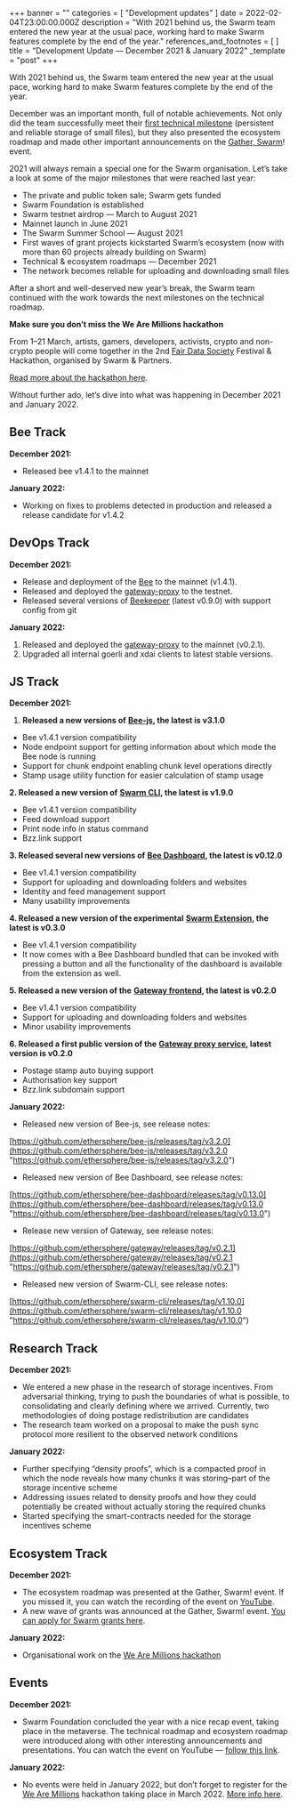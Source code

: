 +++
banner = ""
categories = [ "Development updates" ]
date = 2022-02-04T23:00:00.000Z
description = "With 2021 behind us, the Swarm team entered the new year at the usual pace, working hard to make Swarm features complete by the end of the year."
references_and_footnotes = [ ]
title = "Development Update — December 2021 & January 2022"
_template = "post"
+++


With 2021 behind us, the Swarm team entered the new year at the usual pace, working hard to make Swarm features complete by the end of the year.

December was an important month, full of notable achievements. Not only did the team successfully meet their [first technical milestone](https://medium.com/ethereum-swarm/announcing-the-swarm-foundation-technical-milestones-e66bba8dc6b) (persistent and reliable storage of small files), but they also presented the ecosystem roadmap and made other important announcements on the [Gather, Swarm](https://www.youtube.com/watch?v=oNJMybgus40)! event.

2021 will always remain a special one for the Swarm organisation. Let’s take a look at some of the major milestones that were reached last year:

- The private and public token sale; Swarm gets funded
- Swarm Foundation is established
- Swarm testnet airdrop — March to August 2021
- Mainnet launch in June 2021
- The Swarm Summer School — August 2021
- First waves of grant projects kickstarted Swarm’s ecosystem (now with more than 60 projects already building on Swarm)
- Technical & ecosystem roadmaps — December 2021
- The network becomes reliable for uploading and downloading small files

After a short and well-deserved new year’s break, the Swarm team continued with the work towards the next milestones on the technical roadmap.

**Make sure you don’t miss the We Are Millions hackathon**

From 1–21 March, artists, gamers, developers, activists, crypto and non-crypto people will come together in the 2nd [Fair Data Society](https://fairdatasociety.org/) Festival & Hackathon, organised by Swarm & Partners.

[Read more about the hackathon here](https://medium.com/ethereum-swarm/we-are-millions-building-a-better-web-48687b03f8dd).

Without further ado, let’s dive into what was happening in December 2021 and January 2022.

## **Bee Track**

**December 2021:**

- Released bee v1.4.1 to the mainnet

**January 2022:**

- Working on fixes to problems detected in production and released a release candidate for v1.4.2

## **DevOps Track**

**December 2021:**

- Release and deployment of the [Bee](https://github.com/ethersphere/bee) to the mainnet (v1.4.1).
- Released and deployed the [gateway-proxy](https://github.com/ethersphere/gateway-proxy) to the testnet.
- Released several versions of [Beekeeper](https://github.com/ethersphere/beekeeper) (latest v0.9.0) with support config from git

**January 2022:**

1. Released and deployed the [gateway-proxy](https://github.com/ethersphere/gateway-proxy) to the mainnet (v0.2.1).
2. Upgraded all internal goerli and xdai clients to latest stable versions.

## **JS Track**

**December 2021:**

1. **Released a new versions of** [**Bee-js**](https://github.com/ethersphere/bee-js)**, the latest is v3.1.0**

- Bee v1.4.1 version compatibility
- Node endpoint support for getting information about which mode the Bee node is running
- Support for chunk endpoint enabling chunk level operations directly
- Stamp usage utility function for easier calculation of stamp usage

**2. Released a new version of** [**Swarm CLI**](https://github.com/ethersphere/swarm-cli)**, the latest is v1.9.0**

- Bee v1.4.1 version compatibility
- Feed download support
- Print node info in status command
- Bzz.link support

**3. Released several new versions of** [**Bee Dashboard**](https://github.com/ethersphere/bee-dashboard)**, the latest is v0.12.0**

- Bee v1.4.1 version compatibility
- Support for uploading and downloading folders and websites
- Identity and feed management support
- Many usability improvements

**4. Released a new version of the experimental** [**Swarm Extension**](https://github.com/ethersphere/swarm-extension)**, the latest is v0.3.0**

- Bee v1.4.1 version compatibility
- It now comes with a Bee Dashboard bundled that can be invoked with pressing a button and all the functionality of the dashboard is available from the extension as well.

**5. Released a new version of the** [**Gateway frontend**](https://github.com/ethersphere/gateway)**, the latest is v0.2.0**

- Bee v1.4.1 version compatibility
- Support for uploading and downloading folders and websites
- Minor usability improvements

**6. Released a first public version of the** [**Gateway proxy service**](https://github.com/ethersphere/gateway-proxy)**, latest version is v0.2.0**

- Postage stamp auto buying support
- Authorisation key support
- Bzz.link subdomain support

**January 2022:**

- Released new version of Bee-js, see release notes:

[https://github.com/ethersphere/bee-js/releases/tag/v3.2.0](https://github.com/ethersphere/bee-js/releases/tag/v3.2.0 "https://github.com/ethersphere/bee-js/releases/tag/v3.2.0")

- Released new version of Bee Dashboard, see release notes:

[https://github.com/ethersphere/bee-dashboard/releases/tag/v0.13.0](https://github.com/ethersphere/bee-dashboard/releases/tag/v0.13.0 "https://github.com/ethersphere/bee-dashboard/releases/tag/v0.13.0")

- Release new version of Gateway, see release notes:

[https://github.com/ethersphere/gateway/releases/tag/v0.2.1](https://github.com/ethersphere/gateway/releases/tag/v0.2.1 "https://github.com/ethersphere/gateway/releases/tag/v0.2.1")

- Released new version of Swarm-CLI, see release notes:

[https://github.com/ethersphere/swarm-cli/releases/tag/v1.10.0](https://github.com/ethersphere/swarm-cli/releases/tag/v1.10.0 "https://github.com/ethersphere/swarm-cli/releases/tag/v1.10.0")

## **Research Track**

**December 2021:**

- We entered a new phase in the research of storage incentives. From adversarial thinking, trying to push the boundaries of what is possible, to consolidating and clearly defining where we arrived. Currently, two methodologies of doing postage redistribution are candidates
- The research team worked on a proposal to make the push sync protocol more resilient to the observed network conditions

**January 2022:**

- Further specifying “density proofs”, which is a compacted proof in which the node reveals how many chunks it was storing–part of the storage incentive scheme
- Addressing issues related to density proofs and how they could potentially be created without actually storing the required chunks
- Started specifying the smart-contracts needed for the storage incentives scheme

## **Ecosystem Track**

**December 2021:**

- The ecosystem roadmap was presented at the Gather, Swarm! event. If you missed it, you can watch the recording of the event on [YouTube](https://www.youtube.com/watch?v=oNJMybgus40).
- A new wave of grants was announced at the Gather, Swarm! event. [You can apply for Swarm grants here](https://my.ethswarm.org/grants).

**January 2022:**

- Organisational work on the [We Are Millions hackathon](https://medium.com/ethereum-swarm/we-are-millions-building-a-better-web-48687b03f8dd)

## **Events**

**December 2021:**

- Swarm Foundation concluded the year with a nice recap event, taking place in the metaverse. The technical roadmap and ecosystem roadmap were introduced along with other interesting announcements and presentations. You can watch the event on YouTube — [follow this link](https://www.youtube.com/watch?v=oNJMybgus40).

**January 2022:**

- No events were held in January 2022, but don’t forget to register for the [We Are Millions](https://www.wearemillions.online/) hackathon taking place in March 2022. [More info here](https://medium.com/ethereum-swarm/we-are-millions-building-a-better-web-48687b03f8dd).
